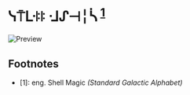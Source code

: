 # ᓭ⍑ᒷꖎꖎ ᒲᔑ⊣╎ᓵ <sup>[1](#footnote-1)</sup>

![Preview](./assets/preview.png)

## Footnotes

- <a name="footnote=1">[1]</a>: eng. Shell Magic _(Standard Galactic Alphabet)_
